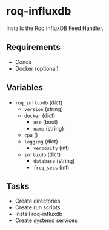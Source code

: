 # roq-influxdb

Installs the Roq InfluxDB Feed Handler.

## Requirements

* Conda
* Docker (optional)

## Variables

* `roq_influxdb` (dict)
  * `version` (string)
  * `docker` (dict)
    * `use` (bool)
    * `name` (string)
  * `cpu` ()
  * `logging` (dict)
    * `verbosity` (int)
  * `influxdb` (dict)
    * `database` (string)
    * `freq_secs` (int)

## Tasks

* Create directories
* Create run scripts
* Install roq-influxdb
* Create systemd services
